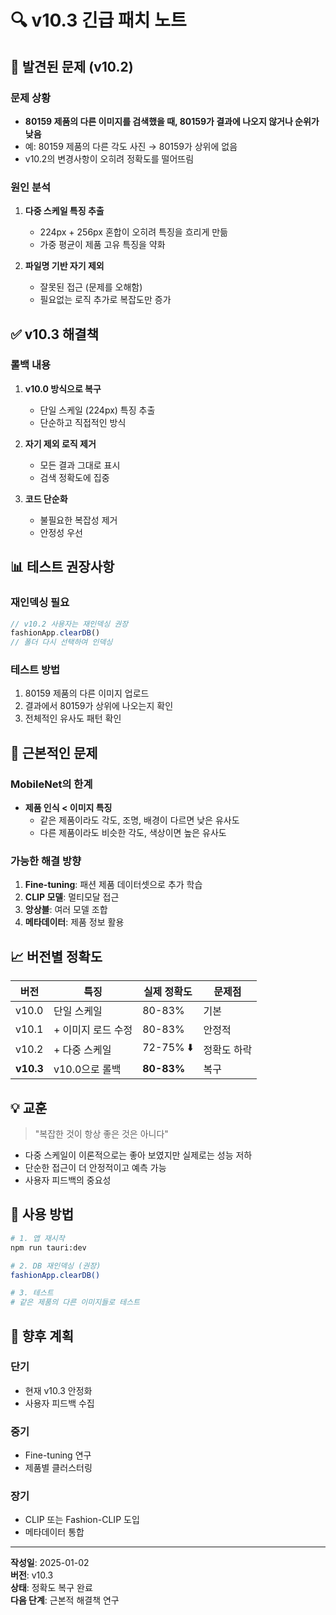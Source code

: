 # 🔍 v10.3 긴급 패치 노트

## 🚨 발견된 문제 (v10.2)

### 문제 상황
- **80159 제품의 다른 이미지를 검색했을 때, 80159가 결과에 나오지 않거나 순위가 낮음**
- 예: 80159 제품의 다른 각도 사진 → 80159가 상위에 없음
- v10.2의 변경사항이 오히려 정확도를 떨어뜨림

### 원인 분석
1. **다중 스케일 특징 추출**
   - 224px + 256px 혼합이 오히려 특징을 흐리게 만듦
   - 가중 평균이 제품 고유 특징을 약화

2. **파일명 기반 자기 제외**
   - 잘못된 접근 (문제를 오해함)
   - 필요없는 로직 추가로 복잡도만 증가

## ✅ v10.3 해결책

### 롤백 내용
1. **v10.0 방식으로 복구**
   - 단일 스케일 (224px) 특징 추출
   - 단순하고 직접적인 방식

2. **자기 제외 로직 제거**
   - 모든 결과 그대로 표시
   - 검색 정확도에 집중

3. **코드 단순화**
   - 불필요한 복잡성 제거
   - 안정성 우선

## 📊 테스트 권장사항

### 재인덱싱 필요
```javascript
// v10.2 사용자는 재인덱싱 권장
fashionApp.clearDB()
// 폴더 다시 선택하여 인덱싱
```

### 테스트 방법
1. 80159 제품의 다른 이미지 업로드
2. 결과에서 80159가 상위에 나오는지 확인
3. 전체적인 유사도 패턴 확인

## 🎯 근본적인 문제

### MobileNet의 한계
- **제품 인식 < 이미지 특징**
  - 같은 제품이라도 각도, 조명, 배경이 다르면 낮은 유사도
  - 다른 제품이라도 비슷한 각도, 색상이면 높은 유사도

### 가능한 해결 방향
1. **Fine-tuning**: 패션 제품 데이터셋으로 추가 학습
2. **CLIP 모델**: 멀티모달 접근
3. **앙상블**: 여러 모델 조합
4. **메타데이터**: 제품 정보 활용

## 📈 버전별 정확도

| 버전 | 특징 | 실제 정확도 | 문제점 |
|------|------|------------|--------|
| v10.0 | 단일 스케일 | 80-83% | 기본 |
| v10.1 | + 이미지 로드 수정 | 80-83% | 안정적 |
| v10.2 | + 다중 스케일 | 72-75% ⬇️ | 정확도 하락 |
| **v10.3** | v10.0으로 롤백 | **80-83%** | 복구 |

## 💡 교훈

> "복잡한 것이 항상 좋은 것은 아니다"

- 다중 스케일이 이론적으로는 좋아 보였지만 실제로는 성능 저하
- 단순한 접근이 더 안정적이고 예측 가능
- 사용자 피드백의 중요성

## 🚀 사용 방법

```bash
# 1. 앱 재시작
npm run tauri:dev

# 2. DB 재인덱싱 (권장)
fashionApp.clearDB()

# 3. 테스트
# 같은 제품의 다른 이미지들로 테스트
```

## 📝 향후 계획

### 단기
- 현재 v10.3 안정화
- 사용자 피드백 수집

### 중기
- Fine-tuning 연구
- 제품별 클러스터링

### 장기
- CLIP 또는 Fashion-CLIP 도입
- 메타데이터 통합

---

**작성일**: 2025-01-02  
**버전**: v10.3  
**상태**: 정확도 복구 완료  
**다음 단계**: 근본적 해결책 연구
